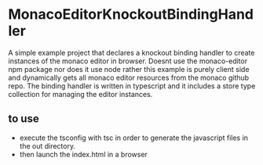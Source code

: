 # MonacoEditorKnockoutBindingHandler
A simple example project that declares a knockout binding handler to create instances of the monaco editor in browser. Doesnt use the monaco-editor npm package nor does it use node rather this example is purely client side and dynamically gets all monaco editor resources from the monaco github repo. The binding handler is written in typescript and it includes a store type collection for managing the editor instances.

## to use
- execute the tsconfig with tsc in order to generate the javascript files in the out directory.
- then launch the index.html in a browser
